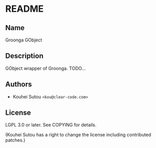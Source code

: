 # README

## Name

Groonga GObject

## Description

GObject wrapper of Groonga. TODO...

## Authors

* Kouhei Sutou `<kou@clear-code.com>`

## License

LGPL 3.0 or later. See COPYING for details.

(Kouhei Sutou has a right to change the license including contributed
patches.)
